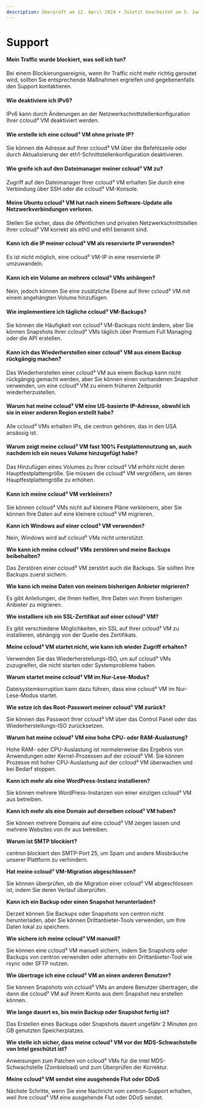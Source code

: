 ```yaml
---
description: Überprüft am 12. April 2024 • Zuletzt bearbeitet am 5. Januar 2025
---
```


# Support

#### **Mein Traffic wurde blockiert, was soll ich tun?**

Bei einem Blockierungsereignis, wenn Ihr Traffic nicht mehr richtig geroutet wird, sollten Sie entsprechende Maßnahmen ergreifen und gegebenenfalls den Support kontaktieren.

#### **Wie deaktiviere ich IPv6?**

IPv6 kann durch Änderungen an der Netzwerkschnittstellenkonfiguration Ihrer ccloud³ VM deaktiviert werden.

#### **Wie erstelle ich eine ccloud³ VM ohne private IP?**

Sie können die Adresse auf Ihrer ccloud³ VM über die Befehlszeile oder durch Aktualisierung der eth1-Schnittstellenkonfiguration deaktivieren.

#### **Wie greife ich auf den Dateimanager meiner ccloud³ VM zu?**

Zugriff auf den Dateimanager Ihrer ccloud³ VM erhalten Sie durch eine Verbindung über SSH oder die ccloud³ VM-Konsole.

#### **Meine Ubuntu ccloud³ VM hat nach einem Software-Update alle Netzwerkverbindungen verloren.**

Stellen Sie sicher, dass die öffentlichen und privaten Netzwerkschnittstellen Ihrer ccloud³ VM korrekt als eth0 und eth1 benannt sind.

#### **Kann ich die IP meiner ccloud³ VM als reservierte IP verwenden?**

Es ist nicht möglich, eine ccloud³ VM-IP in eine reservierte IP umzuwandeln.

#### **Kann ich ein Volume an mehrere ccloud³ VMs anhängen?**

Nein, jedoch können Sie eine zusätzliche Ebene auf Ihrer ccloud³ VM mit einem angehängten Volume hinzufügen.

#### **Wie implementiere ich tägliche ccloud³ VM-Backups?**

Sie können die Häufigkeit von ccloud³ VM-Backups nicht ändern, aber Sie können Snapshots Ihrer ccloud³ VMs täglich über Premium Full Managing oder die API erstellen.

#### **Kann ich das Wiederherstellen einer ccloud³ VM aus einem Backup rückgängig machen?**

Das Wiederherstellen einer ccloud³ VM aus einem Backup kann nicht rückgängig gemacht werden, aber Sie können einen vorhandenen Snapshot verwenden, um eine ccloud³ VM zu einem früheren Zeitpunkt wiederherzustellen.

#### **Warum hat meine ccloud³ VM eine US-basierte IP-Adresse, obwohl ich sie in einer anderen Region erstellt habe?**

Alle ccloud³ VMs erhalten IPs, die centron gehören, das in den USA ansässig ist.

#### **Warum zeigt meine ccloud³ VM fast 100% Festplattennutzung an, auch nachdem ich ein neues Volume hinzugefügt habe?**

Das Hinzufügen eines Volumes zu Ihrer ccloud³ VM erhöht nicht deren Hauptfestplattengröße. Sie müssen die ccloud³ VM vergrößern, um deren Hauptfestplattengröße zu erhöhen.

#### **Kann ich meine ccloud³ VM verkleinern?**

Sie können ccloud³ VMs nicht auf kleinere Pläne verkleinern, aber Sie können Ihre Daten auf eine kleinere ccloud³ VM migrieren.

**Kann ich Windows auf einer ccloud³ VM verwenden?**

Nein, Windows wird auf ccloud³ VMs nicht unterstützt.

**Wie kann ich meine ccloud³ VMs zerstören und meine Backups beibehalten?**

Das Zerstören einer ccloud³ VM zerstört auch die Backups. Sie sollten Ihre Backups zuerst sichern.

**Wie kann ich meine Daten von meinem bisherigen Anbieter migrieren?**

Es gibt Anleitungen, die Ihnen helfen, Ihre Daten von Ihrem bisherigen Anbieter zu migrieren.

**Wie installiere ich ein SSL-Zertifikat auf einer ccloud³ VM?**

Es gibt verschiedene Möglichkeiten, ein SSL auf Ihrer ccloud³ VM zu installieren, abhängig von der Quelle des Zertifikats.

**Meine ccloud³ VM startet nicht, wie kann ich wieder Zugriff erhalten?**

Verwenden Sie das Wiederherstellungs-ISO, um auf ccloud³ VMs zuzugreifen, die nicht starten oder Systemprobleme haben.

**Warum startet meine ccloud³ VM im Nur-Lese-Modus?**

Dateisystemkorruption kann dazu führen, dass eine ccloud³ VM im Nur-Lese-Modus startet.

**Wie setze ich das Root-Passwort meiner ccloud³ VM zurück?**

Sie können das Passwort Ihrer ccloud³ VM über das Control Panel oder das Wiederherstellungs-ISO zurücksetzen.

**Warum hat meine ccloud³ VM eine hohe CPU- oder RAM-Auslastung?**

Hohe RAM- oder CPU-Auslastung ist normalerweise das Ergebnis von Anwendungen oder Kernel-Prozessen auf der ccloud³ VM. Sie können Prozesse mit hoher CPU-Auslastung auf der ccloud³ VM überwachen und bei Bedarf stoppen.

**Kann ich mehr als eine WordPress-Instanz installieren?**

Sie können mehrere WordPress-Instanzen von einer einzigen ccloud³ VM aus betreiben.

**Kann ich mehr als eine Domain auf derselben ccloud³ VM haben?**

Sie können mehrere Domains auf eine ccloud³ VM zeigen lassen und mehrere Websites von ihr aus betreiben.

**Warum ist SMTP blockiert?**

centron blockiert den SMTP-Port 25, um Spam und andere Missbräuche unserer Plattform zu verhindern.

**Hat meine ccloud³ VM-Migration abgeschlossen?**

Sie können überprüfen, ob die Migration einer ccloud³ VM abgeschlossen ist, indem Sie deren Verlauf überprüfen.

**Kann ich ein Backup oder einen Snapshot herunterladen?**

Derzeit können Sie Backups oder Snapshots von centron nicht herunterladen, aber Sie können Drittanbieter-Tools verwenden, um Ihre Daten lokal zu speichern.

**Wie sichere ich meine ccloud³ VM manuell?**

Sie können eine ccloud³ VM manuell sichern, indem Sie Snapshots oder Backups von centron verwenden oder alternativ ein Drittanbieter-Tool wie rsync oder SFTP nutzen.

**Wie übertrage ich eine ccloud³ VM an einen anderen Benutzer?**

Sie können Snapshots von ccloud³ VMs an andere Benutzer übertragen, die dann die ccloud³ VM auf ihrem Konto aus dem Snapshot neu erstellen können.

**Wie lange dauert es, bis mein Backup oder Snapshot fertig ist?**

Das Erstellen eines Backups oder Snapshots dauert ungefähr 2 Minuten pro GB genutzten Speicherplatzes.

**Wie stelle ich sicher, dass meine ccloud³ VM vor der MDS-Schwachstelle von Intel geschützt ist?**

Anweisungen zum Patchen von ccloud³ VMs für die Intel MDS-Schwachstelle (Zombieload) und zum Überprüfen der Korrektur.

**Meine ccloud³ VM sendet eine ausgehende Flut oder DDoS**

Nächste Schritte, wenn Sie eine Nachricht vom centron-Support erhalten, weil Ihre ccloud³ VM eine ausgehende Flut oder DDoS sendet.
